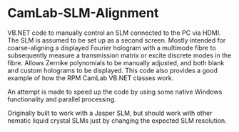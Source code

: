 # CamLab-SLM-Alignment

VB.NET code to manually control an SLM connected to the PC via HDMI. The SLM is assumed to be set up as a second screen. Mostly intended for coarse-aligning a displayed Fourier hologram with a multimode fibre to subsequently measure a transmission matrix or excite discrete modes in the fibre. Allows Zernike polynomials to be manually adjusted, and both blank and custom holograms to be displayed. This code also provides a good example of how the RPM CamLab VB.NET classes work. 

An attempt is made to speed up the code by using some native Windows functionality and parallel processing.

Originally built to work with a Jasper SLM, but should work with other nematic liquid crystal SLMs just by changing the expected SLM resolution.
